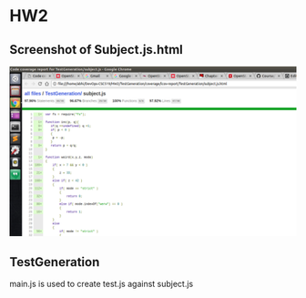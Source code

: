 # HW2

## Screenshot of Subject.js.html

![Screenshot of Subject.js.html](https://github.com/AbhishekBandarupalle/DevOps-CSC519/blob/HW2/coverage.png)


## TestGeneration
main.js is used to create test.js against subject.js 
